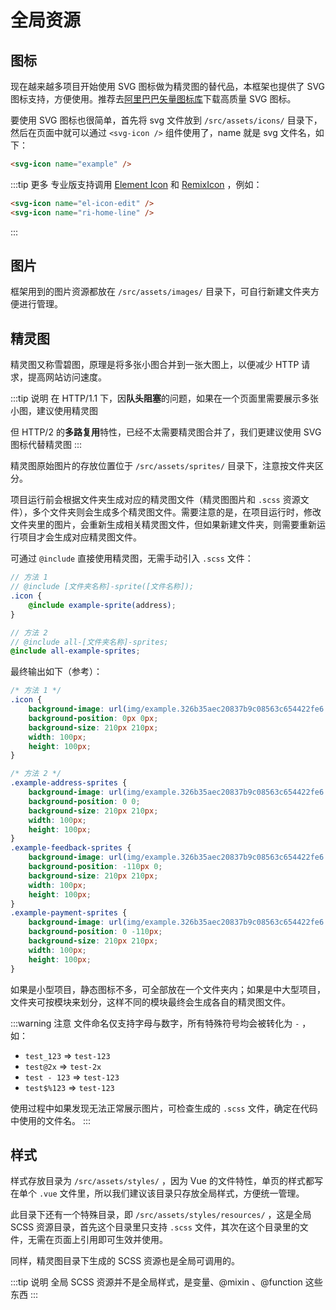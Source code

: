 # 全局资源

## 图标

现在越来越多项目开始使用 SVG 图标做为精灵图的替代品，本框架也提供了 SVG 图标支持，方便使用。推荐去[阿里巴巴矢量图标库](https://www.iconfont.cn/)下载高质量 SVG 图标。

要使用 SVG 图标也很简单，首先将 svg 文件放到 `/src/assets/icons/` 目录下，然后在页面中就可以通过 `<svg-icon />` 组件使用了，name 就是 svg 文件名，如下：

```html
<svg-icon name="example" />
```

:::tip 更多
专业版支持调用 [Element Icon](https://element.eleme.cn/#/zh-CN/component/icon) 和 [RemixIcon](https://remixicon.com/) ，例如：

```html
<svg-icon name="el-icon-edit" />
<svg-icon name="ri-home-line" />
```
:::

## 图片

框架用到的图片资源都放在 `/src/assets/images/` 目录下，可自行新建文件夹方便进行管理。

## 精灵图

精灵图又称雪碧图，原理是将多张小图合并到一张大图上，以便减少 HTTP 请求，提高网站访问速度。

:::tip 说明
在 HTTP/1.1 下，因**队头阻塞**的问题，如果在一个页面里需要展示多张小图，建议使用精灵图

但 HTTP/2 的**多路复用**特性，已经不太需要精灵图合并了，我们更建议使用 SVG 图标代替精灵图
:::

精灵图原始图片的存放位置位于 `/src/assets/sprites/` 目录下，注意按文件夹区分。

项目运行前会根据文件夹生成对应的精灵图文件（精灵图图片和 `.scss` 资源文件），多个文件夹则会生成多个精灵图文件。需要注意的是，在项目运行时，修改文件夹里的图片，会重新生成相关精灵图文件，但如果新建文件夹，则需要重新运行项目才会生成对应精灵图文件。

可通过 `@include` 直接使用精灵图，无需手动引入 `.scss` 文件：

```scss
// 方法 1
// @include [文件夹名称]-sprite([文件名称]);
.icon {
    @include example-sprite(address);
}

// 方法 2
// @include all-[文件夹名称]-sprites;
@include all-example-sprites;
```

最终输出如下（参考）：

```css
/* 方法 1 */
.icon {
    background-image: url(img/example.326b35aec20837b9c08563c654422fe6.326b35ae.png);
    background-position: 0px 0px;
    background-size: 210px 210px;
    width: 100px;
    height: 100px;
}

/* 方法 2 */
.example-address-sprites {
    background-image: url(img/example.326b35aec20837b9c08563c654422fe6.326b35ae.png);
    background-position: 0 0;
    background-size: 210px 210px;
    width: 100px;
    height: 100px;
}
.example-feedback-sprites {
    background-image: url(img/example.326b35aec20837b9c08563c654422fe6.326b35ae.png);
    background-position: -110px 0;
    background-size: 210px 210px;
    width: 100px;
    height: 100px;
}
.example-payment-sprites {
    background-image: url(img/example.326b35aec20837b9c08563c654422fe6.326b35ae.png);
    background-position: 0 -110px;
    background-size: 210px 210px;
    width: 100px;
    height: 100px;
}
```

如果是小型项目，静态图标不多，可全部放在一个文件夹内；如果是中大型项目，文件夹可按模块来划分，这样不同的模块最终会生成各自的精灵图文件。

:::warning 注意
文件命名仅支持字母与数字，所有特殊符号均会被转化为 `-` ，如：

- `test_123` => `test-123`
- `test@2x` => `test-2x`
- `test - 123` => `test-123`
- `test$%123` => `test-123`

使用过程中如果发现无法正常展示图片，可检查生成的 `.scss` 文件，确定在代码中使用的文件名。
:::

## 样式

样式存放目录为 `/src/assets/styles/` ，因为 Vue 的文件特性，单页的样式都写在单个 `.vue` 文件里，所以我们建议该目录只存放全局样式，方便统一管理。

此目录下还有一个特殊目录，即 `/src/assets/styles/resources/` ，这是全局 SCSS 资源目录，首先这个目录里只支持 `.scss` 文件，其次在这个目录里的文件，无需在页面上引用即可生效并使用。

同样，精灵图目录下生成的 SCSS 资源也是全局可调用的。

:::tip 说明
全局 SCSS 资源并不是全局样式，是变量、@mixin 、@function 这些东西
:::